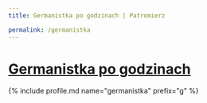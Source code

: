 ```yaml
---
title: Germanistka po godzinach | Patromierz

permalink: /germanistka
---
```


# [Germanistka po godzinach](https://patronite.pl/germanistka)

{% include profile.md name="germanistka" prefix="g" %}
